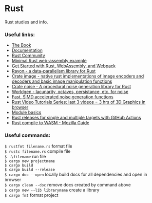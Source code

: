 # Rust
Rust studies and info.

### Useful links:
* [The Book](https://doc.rust-lang.org/book/) 
* [Documentation](https://docs.rs/)  
* [Rust Community](https://www.rust-lang.org/community)  
* [Minimal Rust web-assembly example](https://www.hellorust.com/demos/add/index.html)  
* [Get Started with Rust, WebAssembly, and Webpack](https://medium.com/@ianjsikes/get-started-with-rust-webassembly-and-webpack-58d28e219635)  
* [Rayon - a data-parallelism library for Rust](https://github.com/rayon-rs/rayon)  
* [Crate image - native rust implementations of image encoders and decoders and basic image manipulation functions](https://docs.rs/image/0.23.8/image/)  
* [Crate noise - A procedural noise generation library for Rust](https://docs.rs/noise/0.6.0/noise/)  
* [Worldgen - lacunarity, octaves, persistance, etc. for noise](https://docs.rs/worldgen/0.3.2/i686-pc-windows-msvc/worldgen/noise/perlin/struct.Lacunarity.html)  
* [Fast, SIMD accelerated noise generation functions](https://docs.rs/simdnoise/3.1.6/simdnoise/)  
* [Rust Video Tutorials Series; last 3 videos = 3 hrs of 3D Graphics in browser](https://www.youtube.com/playlist?list=PLLqEtX6ql2EyPAZ1M2_C0GgVd4A-_L4_5)  
*  [Module basics](https://fasterthanli.me/articles/rust-modules-vs-files)  
* [Rust releases for single and multiple targets with GitHub Actions](https://mateuscosta.me/rust-releases-with-github-actions)  
* [Rust compile to WASM - Mozilla Guide](https://developer.mozilla.org/en-US/docs/WebAssembly/Rust_to_wasm)  

### Useful commands:
`$ rustfmt filename.rs` format file  
`$ rustc filename.rs` compile file  
`$ .\filename` run file  
`$ cargo new projectname`  
`$ cargo build`   
`$ cargo build --release`  
`$ cargo doc --open` locally build docs for all dependencies and open in browser  
`$ cargo clean --doc` remove docs created by command above  
`$ cargo new --lib libraryname` create a library    
`$ cargo fmt` format project  
